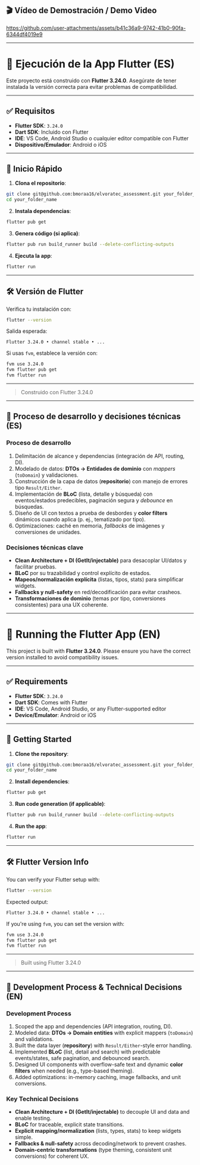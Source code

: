 ## 🎬 Vídeo de Demostración / Demo Video




https://github.com/user-attachments/assets/b41c36a9-9742-41b0-90fa-6344df4019e9


---

# 📱 Ejecución de la App Flutter (ES)

Este proyecto está construido con **Flutter 3.24.0**. Asegúrate de tener instalada la versión correcta para evitar problemas de compatibilidad.

---

## ✅ Requisitos

- **Flutter SDK**: `3.24.0`  
- **Dart SDK**: Incluido con Flutter  
- **IDE**: VS Code, Android Studio o cualquier editor compatible con Flutter  
- **Dispositivo/Emulador**: Android o iOS

---

## 🚀 Inicio Rápido

1. **Clona el repositorio**:
```bash
git clone git@github.com:bmoraa16/elvoratec_assessment.git your_folder_name
cd your_folder_name
```

2. **Instala dependencias**:
```bash
flutter pub get
```

3. **Genera código (si aplica)**:
```bash
flutter pub run build_runner build --delete-conflicting-outputs
```

4. **Ejecuta la app**:
```bash
flutter run
```

---

## 🛠️ Versión de Flutter

Verifica tu instalación con:

```bash
flutter --version
```

Salida esperada:
```
Flutter 3.24.0 • channel stable • ...
```

Si usas `fvm`, establece la versión con:
```bash
fvm use 3.24.0
fvm flutter pub get
fvm flutter run
```

---

> Construido con Flutter 3.24.0

---

## 🧠 Proceso de desarrollo y decisiones técnicas (ES)

### Proceso de desarrollo
1. Delimitación de alcance y dependencias (integración de API, routing, DI).  
2. Modelado de datos: **DTOs → Entidades de dominio** con *mappers* (`toDomain`) y validaciones.  
3. Construcción de la capa de datos (**repositorio**) con manejo de errores tipo `Result/Either`.  
4. Implementación de **BLoC** (lista, detalle y búsqueda) con eventos/estados predecibles, paginación segura y *debounce* en búsquedas.  
5. Diseño de UI con textos a prueba de desbordes y **color filters** dinámicos cuando aplica (p. ej., tematizado por tipo).  
6. Optimizaciones: caché en memoria, *fallbacks* de imágenes y conversiones de unidades.  

### Decisiones técnicas clave
- **Clean Architecture + DI (GetIt/injectable)** para desacoplar UI/datos y facilitar pruebas.  
- **BLoC** por su trazabilidad y control explícito de estados.  
- **Mapeos/normalización explícita** (listas, tipos, stats) para simplificar widgets.  
- **Fallbacks y null-safety** en red/decodificación para evitar crasheos.  
- **Transformaciones de dominio** (temas por tipo, conversiones consistentes) para una UX coherente.


---

# 🧭 Running the Flutter App (EN)

This project is built with **Flutter 3.24.0**. Please ensure you have the correct version installed to avoid compatibility issues.

---

## ✅ Requirements

- **Flutter SDK**: `3.24.0`  
- **Dart SDK**: Comes with Flutter  
- **IDE**: VS Code, Android Studio, or any Flutter-supported editor  
- **Device/Emulator**: Android or iOS

---

## 🚀 Getting Started

1. **Clone the repository**:
```bash
git clone git@github.com:bmoraa16/elvoratec_assessment.git your_folder_name
cd your_folder_name
```

2. **Install dependencies**:
```bash
flutter pub get
```

3. **Run code generation (if applicable)**:
```bash
flutter pub run build_runner build --delete-conflicting-outputs
```

4. **Run the app**:
```bash
flutter run
```

---

## 🛠️ Flutter Version Info

You can verify your Flutter setup with:

```bash
flutter --version
```

Expected output:
```
Flutter 3.24.0 • channel stable • ...
```

If you're using `fvm`, you can set the version with:
```bash
fvm use 3.24.0
fvm flutter pub get
fvm flutter run
```

---

> Built using Flutter 3.24.0

---

## 🧠 Development Process & Technical Decisions (EN)

### Development Process
1. Scoped the app and dependencies (API integration, routing, DI).  
2. Modeled data: **DTOs → Domain entities** with explicit mappers (`toDomain`) and validations.  
3. Built the data layer (**repository**) with `Result/Either`-style error handling.  
4. Implemented **BLoC** (list, detail and search) with predictable events/states, safe pagination, and debounced search.  
5. Designed UI components with overflow-safe text and dynamic **color filters** when needed (e.g., type-based theming).  
6. Added optimizations: in-memory caching, image fallbacks, and unit conversions.

### Key Technical Decisions
- **Clean Architecture + DI (GetIt/injectable)** to decouple UI and data and enable testing.  
- **BLoC** for traceable, explicit state transitions.  
- **Explicit mapping/normalization** (lists, types, stats) to keep widgets simple.  
- **Fallbacks & null-safety** across decoding/network to prevent crashes.  
- **Domain-centric transformations** (type theming, consistent unit conversions) for coherent UX.

